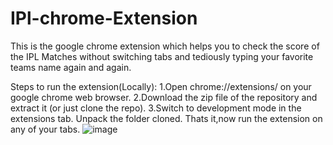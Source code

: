 # IPl-chrome-Extension

This is the google chrome extension which helps you to check the score of the IPL Matches without switching tabs and tediously typing your favorite teams name again and again.

Steps to run the extension(Locally):
1.Open chrome://extensions/ on your google chrome web browser.
2.Download the zip file of the repository and extract it (or just clone the repo).
3.Switch to development mode in the extensions tab.
Unpack the folder cloned.
Thats it,now run the extension on any of your tabs.
![image](https://github.com/SanjuBadgujar/IPl-chrome-Extension/assets/136180142/9d773551-3032-44a6-97aa-fa71704c425e)
